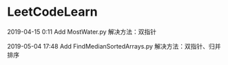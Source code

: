 # LeetCodeLearn
2019-04-15 0:11 Add MostWater.py 解决方法：双指针

2019-05-04 17:48 Add FindMedianSortedArrays.py 解决方法：双指针、归并排序